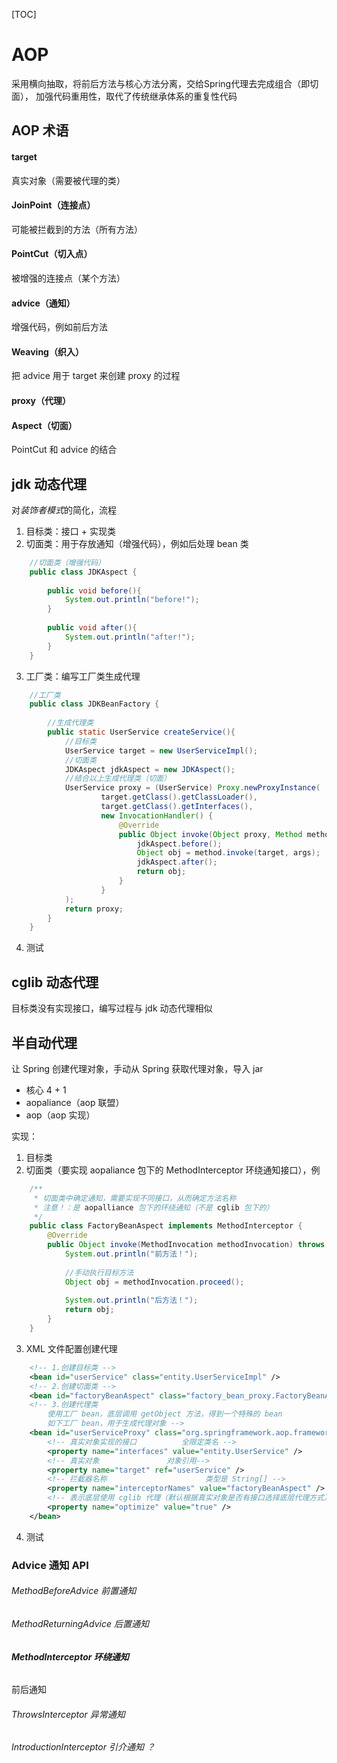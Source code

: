 [TOC]
# AOP
采用横向抽取，将前后方法与核心方法分离，交给Spring代理去完成组合（即切面），
加强代码重用性，取代了传统继承体系的重复性代码

## AOP 术语
#### target
真实对象（需要被代理的类）
#### JoinPoint（连接点）
可能被拦截到的方法（所有方法）
#### PointCut（切入点）
被增强的连接点（某个方法）
#### advice（通知）
增强代码，例如前后方法
#### Weaving（织入）
把 advice 用于 target 来创建 proxy 的过程
#### proxy（代理）
#### Aspect（切面）
PointCut 和 advice 的结合

## jdk 动态代理
对*装饰者模式*的简化，流程
1. 目标类：接口 + 实现类
2. 切面类：用于存放通知（增强代码），例如后处理 bean 类
```java
    //切面类（增强代码）
    public class JDKAspect {
    
        public void before(){
            System.out.println("before!");
        }
    
        public void after(){
            System.out.println("after!");
        }
    }
```
3. 工厂类：编写工厂类生成代理
```java
    //工厂类
    public class JDKBeanFactory {
    
        //生成代理类
        public static UserService createService(){
            //目标类
            UserService target = new UserServiceImpl();
            //切面类
            JDKAspect jdkAspect = new JDKAspect();
            //结合以上生成代理类（切面）
            UserService proxy = (UserService) Proxy.newProxyInstance(
                    target.getClass().getClassLoader(),
                    target.getClass().getInterfaces(),
                    new InvocationHandler() {
                        @Override
                        public Object invoke(Object proxy, Method method, Object[] args) throws Throwable {
                            jdkAspect.before();
                            Object obj = method.invoke(target, args);
                            jdkAspect.after();
                            return obj;
                        }
                    }
            );
            return proxy;
        }
    }
```
4. 测试

## cglib 动态代理
目标类没有实现接口，编写过程与 jdk 动态代理相似

## 半自动代理
让 Spring 创建代理对象，手动从 Spring 获取代理对象，导入 jar
* 核心 4 + 1
* aopaliance（aop 联盟）
* aop（aop 实现）

实现：
1. 目标类
2. 切面类（要实现 aopaliance 包下的 MethodInterceptor 环绕通知接口），例
```java
    /**
     * 切面类中确定通知，需要实现不同接口，从而确定方法名称
     * 注意！：是 aopalliance 包下的环绕通知（不是 cglib 包下的）
     */
    public class FactoryBeanAspect implements MethodInterceptor {
        @Override
        public Object invoke(MethodInvocation methodInvocation) throws Throwable {
            System.out.println("前方法！");
    
            //手动执行目标方法
            Object obj = methodInvocation.proceed();
    
            System.out.println("后方法！");
            return obj;
        }
    }
```
3. XML 文件配置创建代理
```xml
    <!-- 1.创建目标类 -->
    <bean id="userService" class="entity.UserServiceImpl" />
    <!-- 2.创建切面类 -->
    <bean id="factoryBeanAspect" class="factory_bean_proxy.FactoryBeanAspect" />
    <!-- 3.创建代理类
        使用工厂 bean，底层调用 getObject 方法，得到一个特殊的 bean
        如下工厂 bean，用于生成代理对象 -->
    <bean id="userServiceProxy" class="org.springframework.aop.framework.ProxyFactoryBean">
        <!-- 真实对象实现的接口          全限定类名 -->
        <property name="interfaces" value="entity.UserService" />
        <!-- 真实对象               对象引用-->
        <property name="target" ref="userService" />
        <!-- 拦截器名称                      类型是 String[] -->
        <property name="interceptorNames" value="factoryBeanAspect" />
        <!-- 表示底层使用 cglib 代理（默认根据真实对象是否有接口选择底层代理方式） -->
        <property name="optimize" value="true" />
    </bean>
```
4. 测试
### Advice 通知 API
###### MethodBeforeAdvice 前置通知
###### MethodReturningAdvice 后置通知
###### **MethodInterceptor 环绕通知**
前后通知
###### ThrowsInterceptor 异常通知
###### IntroductionInterceptor 引介通知 ？









